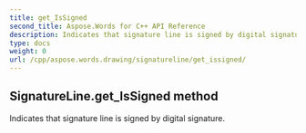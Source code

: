 ```yaml
---
title: get_IsSigned
second_title: Aspose.Words for C++ API Reference
description: Indicates that signature line is signed by digital signature. 
type: docs
weight: 0
url: /cpp/aspose.words.drawing/signatureline/get_issigned/
---
```

## SignatureLine.get_IsSigned method


Indicates that signature line is signed by digital signature. 

